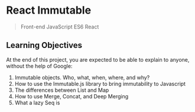 # React Immutable
> Front-end
> JavaScript
> ES6
> React

## Learning Objectives
At the end of this project, you are expected to be able to explain to anyone, without the help of Google:

1. Immutable objects. Who, what, when, where, and why?
2. How to use the Immutable.js library to bring immutability to Javascript
3. The differences between List and Map
4. How to use Merge, Concat, and Deep Merging
5. What a lazy Seq is
